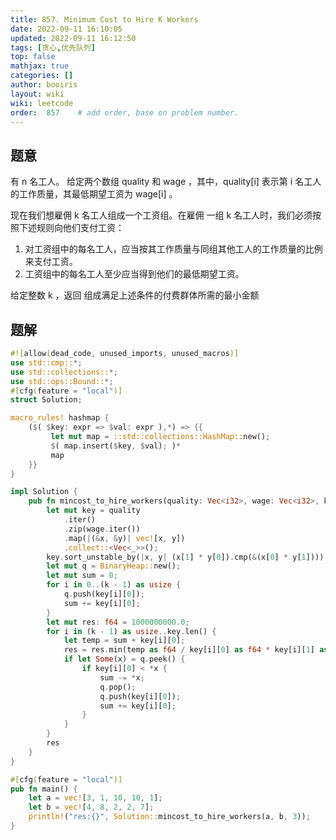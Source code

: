 ```yaml
---
title: 857. Minimum Cost to Hire K Workers 
date: 2022-09-11 16:10:05 
updated: 2022-09-11 16:12:50
tags: [贪心,优先队列] 
top: false
mathjax: true
categories: []
author: booiris
layout: wiki 
wiki: leetcode 
order:  857    # add order, base on problem number.
---
```


## 题意

有 n 名工人。 给定两个数组 quality 和 wage ，其中，quality[i] 表示第 i 名工人的工作质量，其最低期望工资为 wage[i] 。

现在我们想雇佣 k 名工人组成一个工资组。在雇佣 一组 k 名工人时，我们必须按照下述规则向他们支付工资：

1. 对工资组中的每名工人，应当按其工作质量与同组其他工人的工作质量的比例来支付工资。
2. 工资组中的每名工人至少应当得到他们的最低期望工资。

给定整数 k ，返回 组成满足上述条件的付费群体所需的最小金额 

## 题解

```rust
#![allow(dead_code, unused_imports, unused_macros)]
use std::cmp::*;
use std::collections::*;
use std::ops::Bound::*;
#[cfg(feature = "local")]
struct Solution;

macro_rules! hashmap {
    ($( $key: expr => $val: expr ),*) => {{
         let mut map = ::std::collections::HashMap::new();
         $( map.insert($key, $val); )*
         map
    }}
}

impl Solution {
    pub fn mincost_to_hire_workers(quality: Vec<i32>, wage: Vec<i32>, k: i32) -> f64 {
        let mut key = quality
            .iter()
            .zip(wage.iter())
            .map(|(&x, &y)| vec![x, y])
            .collect::<Vec<_>>();
        key.sort_unstable_by(|x, y| (x[1] * y[0]).cmp(&(x[0] * y[1])));
        let mut q = BinaryHeap::new();
        let mut sum = 0;
        for i in 0..(k - 1) as usize {
            q.push(key[i][0]);
            sum += key[i][0];
        }
        let mut res: f64 = 1000000000.0;
        for i in (k - 1) as usize..key.len() {
            let temp = sum + key[i][0];
            res = res.min(temp as f64 / key[i][0] as f64 * key[i][1] as f64);
            if let Some(x) = q.peek() {
                if key[i][0] < *x {
                    sum -= *x;
                    q.pop();
                    q.push(key[i][0]);
                    sum += key[i][0];
                }
            }
        }
        res
    }
}

#[cfg(feature = "local")]
pub fn main() {
    let a = vec![3, 1, 10, 10, 1];
    let b = vec![4, 8, 2, 2, 7];
    println!("res:{}", Solution::mincost_to_hire_workers(a, b, 3));
}

```
